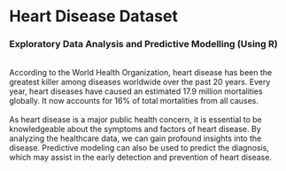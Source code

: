 # Heart Disease Dataset 
### **Exploratory Data Analysis** and **Predictive Modelling** (Using R)

<br>
According to the World Health Organization, heart disease has been the greatest killer among diseases worldwide over the past 20 years. Every year, heart diseases have caused an estimated 17.9 million mortalities globally. It now accounts for 16% of total mortalities from all causes.
<br><br>
As heart disease is a major public health concern, it is essential to be knowledgeable about the symptoms and factors of heart disease. By analyzing the healthcare data, we can gain profound insights into the disease. Predictive modeling can also be used to predict the diagnosis, which may assist in the early detection and prevention of heart disease.
